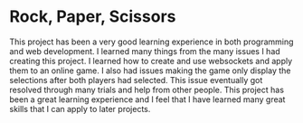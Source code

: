 # Rock, Paper, Scissors
This project has been a very good learning experience in both programming and web development. I learned many things from the many issues I had creating this project. I learned how to create and use websockets and apply them to an online game. I also had issues making the game only display the selections after both players had selected. This issue eventually got resolved through many trials and help from other people. This project has been a great learning experience and I feel that I have learned many great skills that I can apply to later projects.
